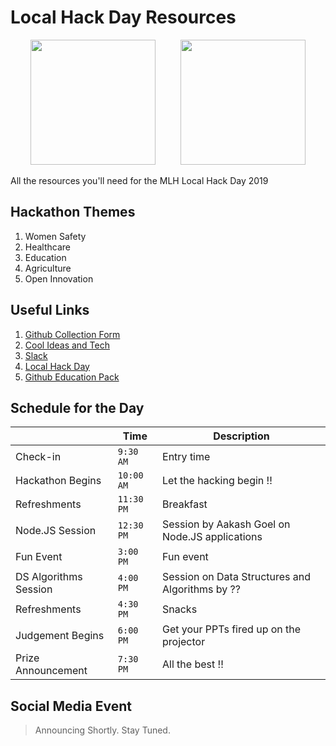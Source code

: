 
# Local Hack Day Resources

<p align="center"><img src="https://raw.github.com/mlh-hack-status-200/lhd-resources/master/local_hack_day.svg?sanitize=true" width=200 height=200>&nbsp;&nbsp;&nbsp;&nbsp;&nbsp;&nbsp;&nbsp;&nbsp;&nbsp;&nbsp;<img src="https://raw.github.com/mlh-hack-status-200/lhd-resources/master/mlh.svg?sanitize=true" width=200 height=200></p>

All the resources you'll need for the MLH Local Hack Day 2019


## Hackathon Themes
1. Women Safety
2. Healthcare
3. Education
4. Agriculture
5. Open Innovation

## Useful Links

1. [Github Collection Form](https://forms.gle/KuewzMWFxw8bhjaV7)
2. [Cool Ideas and Tech](https://gist.github.com/itaditya/b32646e1cc7493c8d71fa680a5c729c5)
3. [Slack](https://lhd.mlh.io/slack)
4. [Local Hack Day](https://localhackday.mlh.io/live)
5. [Github Education Pack](https://education.github.com/pack)

## Schedule for the Day



|                |Time                          |Description                         |
|----------------|-------------------------------|-----------------------------|
|Check-in |`9:30 AM`            |Entry time            |
|Hackathon Begins          |`10:00 AM`            |Let the hacking begin !!            |
|Refreshments          |`11:30 PM`| Breakfast|
|Node.JS Session          |`12:30 PM`| Session by Aakash Goel on Node.JS applications|
|Fun Event          |`3:00 PM`| Fun event |
|DS Algorithms Session         |`4:00 PM`| Session on Data Structures and Algorithms by ??|
|Refreshments          |`4:30 PM`| Snacks |
|Judgement Begins          |`6:00 PM`| Get your PPTs fired up on the projector |
| Prize Announcement        |`7:30 PM`| All the best !! |



## Social Media Event


> Announcing Shortly. Stay Tuned.
